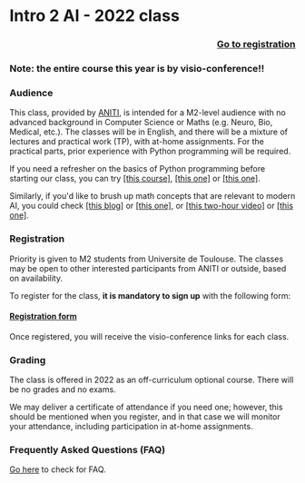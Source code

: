 # Intro 2 AI  -  2022 class
<div style="text-align: right"><a href="registration"> <h3>Go to registration</h3></a> </div>

### Note: the entire course this year is by visio-conference!!
<!---
### Schedule (click on each lecture for details)

| Topic | Lecture # | Teacher | Sub-topic | Date  |  Time   |
|--------------|---------|---------------|----------------------------|--------------|--------|
| Symbolic AI  | [Lecture 1](./Lecture1/index.md) | Emiliano Lorini | Symbolic AI: History and Foundations |  March 15 | 5-7pm |
| Neural Networks  | [Lecture 2](./Lecture2/index.md) | A. Zerroug & A. Ben Tanfous | Neural Networks: History and Foundations |  March 22 | 5-7pm |
| Computer Vision  | [Lecture 3](./Lecture3/index.md) | Mohit Vaishnav | Image classification |  March 25 | 5-7pm |
| Computer Vision  | [Lecture 4](./Lecture4/index.md) | Benjamin Devillers | Unsupervised/zero/few-shot learning |  March 29 | 5-7:30pm |
| Computer Vision  | [Lecture 5](./Lecture5/index.md) | Colin Decourt | Object detection, segmentation |  April 6 | 5-7pm |
| NLP  | [Lecture 6](./Lecture6/index.md) | Chloe Braud | Natural Language Processing basics |  April 12 | 5-7pm |
| NLP  | [Lecture 7](./Lecture7/index.md) | Romain Bielawski | Recurrent Neural Networks for NLP |  April 15 | 5-7pm |
| NLP  | [Lecture 8](./Lecture8/index.md) | Romain Bielawski | Attention/Transformers in NLP |  April 20 | 5-7pm |
| Computer Vision  | [Lecture 9](./Lecture9/index.md) | Mohit Vaishnav | Visual Reasoning |  April 26 | 5-7pm |
| Audio  | [Lecture 10](./Lecture10/index.md) | Ismail Khalfaoui | Sound processing, speech recognition |  May 3 | 5-7pm |
| DL/Neuro  | [Lecture 11](./Lecture11/index.md) | Rufin VanRullen | Homologies between brain & CNNs |  May 10 | 5-7pm |
| DL/Neuro  | [Lecture 12a](./Lecture12a/index.md) | Ismail Khalfaoui  | Spiking neural networks |  May 17 | 5-6pm |
| DL/Neuro  | [Lecture 12b](./Lecture12b/index.md) | Leila Reddy | Brain decoding with Machine Learning |  May 17 | 6-7pm |
-->

### Audience
This class, provided by [ANITI](https://aniti.univ-toulouse.fr/en/), is intended for a M2-level audience with no advanced background in Computer Science or Maths (e.g. Neuro, Bio, Medical, etc.). The classes will be in English, and there will be a mixture of lectures and practical work (TP), with at-home assignments. For the practical parts, prior experience with Python programming will be required. 

If you need a refresher on the basics of Python programming before starting our class, you can try [[this course]](https://www.python-course.eu), [[this one]](https://thepythonguru.com/) or [[this one]](https://www.programiz.com/python-programming). 

Similarly, if you'd like to brush up math concepts that are relevant to modern AI, you could check [[this blog]](https://www.edureka.co/blog/mathematics-for-machine-learning/) or [[this one]](https://www.analyticsvidhya.com/blog/2019/10/mathematics-behind-machine-learning/), or [[this two-hour video]](https://www.youtube.com/watch?v=iyxqcS1u5go) or [[this one]](https://www.youtube.com/watch?v=1VSZtNYMntM). 

### Registration
Priority is given to M2 students from Universite de Toulouse. The classes may be open to other interested participants from ANITI or outside, based on availability. 

To register for the class, **it is mandatory to sign up** with the following form:
#### [Registration form](registration)

Once registered, you will receive the visio-conference links for each class.

### Grading
The class is offered in 2022 as an off-curriculum optional course. There will be no grades and no exams. 

We may deliver a certificate of attendance if you need one; however, this should be mentioned when you register, and in that case we will monitor your attendance, including participation in at-home assignments.

### Frequently Asked Questions (FAQ)
[Go here](faq) to check for FAQ.

